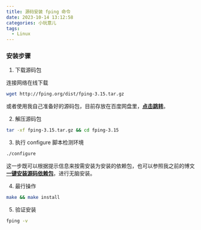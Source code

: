 ```yaml
---
title: 源码安装 fping 命令
date: 2023-10-14 13:12:58
categories: 小玩意儿
tags:
  - Linux
---
```


### 安装步骤

1. 下载源码包

连接网络在线下载

```bash
wget http://fping.org/dist/fping-3.15.tar.gz
```

<!-- more -->

或者使用我自己准备好的源码包，目前存放在百度网盘里，[**点击跳转**](https://pan.baidu.com/s/1HF8KQNhvoxPca6ic5m14pg?pwd=ykb6)。

2. 解压源码包

```bash
tar -xf fping-3.15.tar.gz && cd fping-3.15
```

3. 执行 configure 脚本检测环境

```bash
./configure
```

这一步既可以根据提示信息来按需安装为安装的依赖包，也可以参照我之前的博文[**一键安装源码依赖包**](https://nustarain.gitee.io/2023/10/14/SoucecodeInstallFping/)，进行无脑安装。

4. 最行操作

```bash
make && make install
```

5. 验证安装

```bash
fping -v
```
